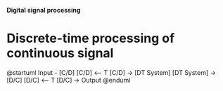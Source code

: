 **Digital signal processing**

# Discrete-time processing of continuous signal


@startuml
Input - [C/D]
[C/D] <-- T
[C/D] -> [DT System]
[DT System] -> [D/C]
[D/C] <-- T
[D/C] -> Output
@enduml